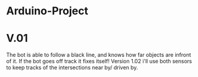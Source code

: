 # Arduino-Project

# V.01 
The bot is able to follow a black line, and knows how far objects are infront of it. If the bot goes off track it fixes itself! Version 1.02 i'll use both sensors to keep tracks of the intersections near by/ driven by. 
